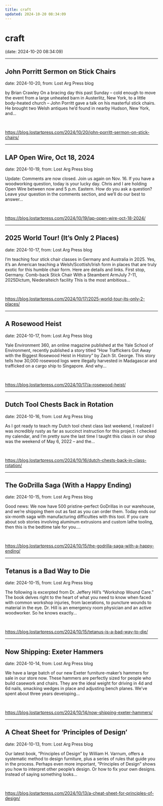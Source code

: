 ```yaml
---
title: craft
updated: 2024-10-20 08:34:09
---
```


# craft

(date: 2024-10-20 08:34:09)

---

## John Porritt Sermon on Stick Chairs

date: 2024-10-20, from: Lost Arg Press blog

by Brian Crawley On a bracing day this past Sunday – cold enough to move the event from a large unheated barn in Austerlitz, New York, to a little body-heated church – John Porritt gave a talk on his masterful stick chairs. He brought two Welsh antiques he&#8217;d found in nearby Hudson, New York, and... 

<br> 

<https://blog.lostartpress.com/2024/10/20/john-porritt-sermon-on-stick-chairs/>

---

## LAP Open Wire, Oct 18, 2024

date: 2024-10-19, from: Lost Arg Press blog

Update: Comments are now closed. Join us again on Nov. 16. If you have a woodworking question, today is your lucky day. Chris and I are holding Open Wire between now and 5 p.m. Eastern. How do you ask a question? Leave your question in the comments section, and we’ll do our best to answer... 

<br> 

<https://blog.lostartpress.com/2024/10/19/lap-open-wire-oct-18-2024/>

---

## 2025 World Tour! (It’s Only 2 Places)

date: 2024-10-17, from: Lost Arg Press blog

I’m teaching four stick chair classes in Germany and Australia in 2025. Yes, it’s an American teaching a Welsh/Scottish/Irish form in places that are truly exotic for this humble chair form. Here are details and links. First stop, Germany. Comb-back Stick Chair With a Steambent ArmJuly 7-11, 2025Dictum, Niederalteich facility This is the most ambitious... 

<br> 

<https://blog.lostartpress.com/2024/10/17/2025-world-tour-its-only-2-places/>

---

## A Rosewood Heist

date: 2024-10-17, from: Lost Arg Press blog

Yale Environment 360, an online magazine published at the Yale School of Environment, recently published a story titled “How Traffickers Got Away with the Biggest Rosewood Heist in History” by Zach St. George. This story tells how 30,000 rosewood logs were illegally harvested in Madagascar and trafficked on a cargo ship to Singapore. And why... 

<br> 

<https://blog.lostartpress.com/2024/10/17/a-rosewood-heist/>

---

## Dutch Tool Chests Back in Rotation

date: 2024-10-16, from: Lost Arg Press blog

As I got ready to teach my Dutch tool chest class last weekend, I realized I was incredibly rusty as far as succinct instruction for this project. I checked my calendar, and I&#8217;m pretty sure the last time I taught this class in our shop was the weekend of May 6, 2022 – and the... 

<br> 

<https://blog.lostartpress.com/2024/10/16/dutch-chests-back-in-class-rotation/>

---

## The GoDrilla Saga (With a Happy Ending)

date: 2024-10-15, from: Lost Arg Press blog

Good news: We now have 500 pristine-perfect GoDrillas in our warehouse, and we’re shipping them out as fast as you can order them. Today ends our six-month saga with manufacturing difficulties with this tool. If you care about sob stories involving aluminum extrusions and custom lathe tooling, then this is the bedtime tale for you.... 

<br> 

<https://blog.lostartpress.com/2024/10/15/the-godrilla-saga-with-a-happy-ending/>

---

## Tetanus is a Bad Way to Die

date: 2024-10-15, from: Lost Arg Press blog

The following is excerpted from Dr. Jeffery Hill’s “Workshop Wound Care.” The book delves right to the heart of what you need to know when faced with common workshop injuries, from lacerations, to puncture wounds to material in the eye. Dr. Hill is an emergency room physician and an active woodworker. So he knows exactly... 

<br> 

<https://blog.lostartpress.com/2024/10/15/tetanus-is-a-bad-way-to-die/>

---

## Now Shipping: Exeter Hammers

date: 2024-10-14, from: Lost Arg Press blog

We have a large batch of our new Exeter furniture-maker’s hammers for sale in our store now. These hammers are perfectly sized for people who build casework and chairs. They are the ideal weight for driving in 4d and 6d nails, smacking wedges in place and adjusting bench planes. We’ve spent about three years developing... 

<br> 

<https://blog.lostartpress.com/2024/10/14/now-shipping-exeter-hammers/>

---

## A Cheat Sheet for ‘Principles of Design’

date: 2024-10-13, from: Lost Arg Press blog

Our latest book, “Principles of Design” by William H. Varnum, offers a systematic method to design furniture, plus a series of rules that guide you in the process. Perhaps even more important, “Principles of Design” shows you how to interpret other people’s design. Or how to fix your own designs. Instead of saying something looks... 

<br> 

<https://blog.lostartpress.com/2024/10/13/a-cheat-sheet-for-principles-of-design/>

